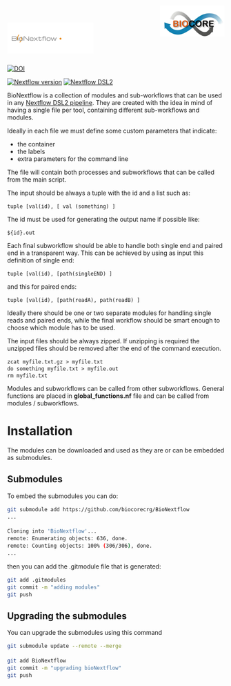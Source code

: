 <img align="right" href="https://biocore.crg.eu/" src="https://github.com/CRG-CNAG/BioCoreMiscOpen/blob/master/logo/biocore-logo_small.png" />

# ![BioNextflow](https://github.com/biocorecrg/BioNextflow/blob/master/bionextflow.png)

[![DOI](https://zenodo.org/badge/DOI/10.5281/zenodo.6394333.svg)](https://doi.org/10.5281/zenodo.6394333)

[![Nextflow version](https://img.shields.io/badge/Nextflow-21.04.1-brightgreen)](https://www.nextflow.io/)
[![Nextflow DSL2](https://img.shields.io/badge/Nextflow-DSL2-brightgreen)](https://www.nextflow.io/)


BioNextflow is a collection of modules and sub-workflows that can be used in any [Nextflow DSL2 pipeline](https://www.nextflow.io/docs/latest/dsl2.html). They are created with the idea in mind of having a single file per tool, containing different sub-workflows and modules.

Ideally in each file we must define some custom parameters that indicate:
- the container 
- the labels
- extra parameters for the command line

The file will contain both processes and subworkflows that can be called from the main script. 

The input should be always a tuple with the id and a list such as:

```
tuple [val(id), [ val (something) ]
``` 

The id must be used for generating the output name if possible like:

```
${id}.out
```

Each final subworkflow should be able to handle both single end and paired end in a transparent way. This can be achieved by using as input this definition of single end:

```
tuple [val(id), [path(singleEND) ]
``` 

and this for paired ends:

```
tuple [val(id), [path(readA), path(readB) ]
```

Ideally there should be one or two separate modules for handling single reads and paired ends, while the final workflow should be smart enough to choose which module has to be used.

The input files should be always zipped. If unzipping is required the unzipped files should be removed after the end of the command execution.

```
zcat myfile.txt.gz > myfile.txt
do something myfile.txt > myfile.out
rm myfile.txt
```

Modules and subworkflows can be called from other subworkflows. General functions are placed in **global_functions.nf** file and can be called from modules / subworkflows.

# Installation
The modules can be downloaded and used as they are or can be embedded as submodules.

## Submodules
To embed the submodules you can do:

```bash
git submodule add https://github.com/biocorecrg/BioNextflow
...

Cloning into 'BioNextflow'...
remote: Enumerating objects: 636, done.
remote: Counting objects: 100% (306/306), done.
...

```

then you can add the .gitmodule file that is generated:

```bash
git add .gitmodules
git commit -m "adding modules"
git push
```

## Upgrading the submodules

You can upgrade the submodules using this command

```bash
git submodule update --remote --merge

git add BioNextflow
git commit -m "upgrading bioNextflow"
git push
```


